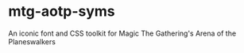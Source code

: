 # mtg-aotp-syms
An iconic font and CSS toolkit for Magic The Gathering's Arena of the Planeswalkers
